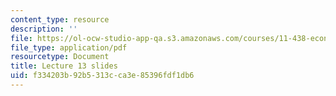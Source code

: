 ```yaml
---
content_type: resource
description: ''
file: https://ol-ocw-studio-app-qa.s3.amazonaws.com/courses/11-438-economic-development-planning-spring-2020/f334203b92b5313cca3e85396fdf1db6_MIT11_438s20_lec13.pdf
file_type: application/pdf
resourcetype: Document
title: Lecture 13 slides
uid: f334203b-92b5-313c-ca3e-85396fdf1db6
---
```

